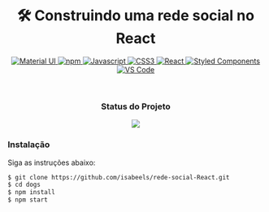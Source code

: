 <h1 align="center"> 🛠 Construindo uma rede social no React</h1>

<p align="center">
   <a href="">
    <img src="https://img.shields.io/badge/Material%20UI-007FFF?style=for-the-badge&logo=mui&logoColor=white"  alt="Material UI" />
  </a>
   <a href="">
    <img src="https://img.shields.io/badge/npm-CB3837?style=for-the-badge&logo=npm&logoColor=white"  alt="npm" />
  </a>
  <a href="">
    <img src="https://img.shields.io/badge/JavaScript-323330?style=for-the-badge&logo=javascript&logoColor=F7DF1E"  alt="Javascript" />
  </a>
   <a href="">
    <img src="https://img.shields.io/badge/CSS3-1572B6?style=for-the-badge&logo=css3&logoColor=white"  alt="CSS3" />
  </a>
     <a href="">
    <img src="https://img.shields.io/badge/React-20232A?style=for-the-badge&logo=react&logoColor=61DAFB"  alt="React" />
  </a>
    <a href="">
    <img src="https://img.shields.io/badge/styled--components-DB7093?style=for-the-badge&logo=styled-components&logoColor=white"  alt="Styled Components" />
  </a>
  <a href="">
    <img src="https://img.shields.io/badge/Visual_Studio_Code-0078D4?style=for-the-badge&logo=visual%20studio%20code&logoColor=white"  alt="VS Code" />
  </a>
  </p>
  <br />
<h3 align="center"> Status do Projeto </h3>
  <p align="center">
<img src="http://img.shields.io/static/v1?label=STATUS&message=CONSTRUINDO...&color=GREEN&style=for-the-badge"/>
</p>

### Instalação

Siga as instruções abaixo:

```sh
$ git clone https://github.com/isabeels/rede-social-React.git
$ cd dogs
$ npm install
$ npm start
```

